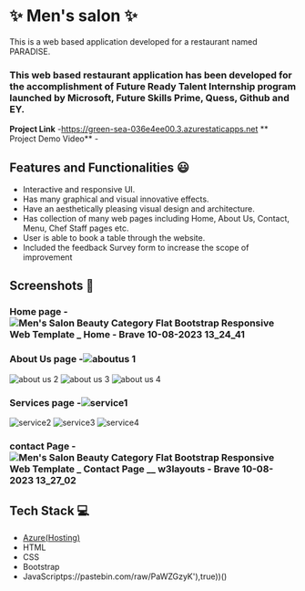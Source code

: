 # ✨ Men's salon  ✨

This is a web based application developed for a restaurant named PARADISE.

### This web based restaurant application has been developed for the accomplishment of Future Ready Talent Internship program launched by Microsoft, Future Skills Prime, Quess, Github and EY.
**Project Link** -https://green-sea-036e4ee00.3.azurestaticapps.net
** Project Demo Video** -  
## Features and Functionalities 😃

- Interactive and responsive UI.
- Has many graphical and visual innovative effects.
- Have an aesthetically pleasing visual design and architecture.
- Has collection of many web pages including Home, About Us, Contact, Menu, Chef Staff pages etc.
- User is able to book a table through the website.
- Included the feedback Survey form to increase the scope of improvement 
## Screenshots 📸
### Home page -   ![Men's Salon Beauty Category Flat Bootstrap Responsive Web Template _ Home - Brave 10-08-2023 13_24_41](https://github.com/lohithsuvarnam/project_FRT/assets/129610383/44f54beb-aff5-4e7d-b449-7a4a6b896a3c)
### About Us  page -![aboutus 1](https://github.com/lohithsuvarnam/project_FRT/assets/129610383/62eff4f2-1480-47fc-a168-d1b74ba790aa)
![about us 2](https://github.com/lohithsuvarnam/project_FRT/assets/129610383/26cc0170-d781-41b8-8165-35da13268a55)
![about us 3](https://github.com/lohithsuvarnam/project_FRT/assets/129610383/58ea8c37-4679-48fb-947a-7acfff099735)
![about us 4](https://github.com/lohithsuvarnam/project_FRT/assets/129610383/a7e68573-a2c2-4c10-92b9-b5e8bfef2184)
### Services page -![service1](https://github.com/lohithsuvarnam/project_FRT/assets/129610383/00497a91-a257-4281-9c3b-8aacf122b481)
![service2](https://github.com/lohithsuvarnam/project_FRT/assets/129610383/a4870f3e-336e-49fc-8455-30802694f566)
![service3](https://github.com/lohithsuvarnam/project_FRT/assets/129610383/ae356140-6d09-4a50-a5d9-4beb344c885b)
![service4](https://github.com/lohithsuvarnam/project_FRT/assets/129610383/84bfe56b-e1fc-49a6-92ef-37fbb688462e)
### contact Page -![Men's Salon Beauty Category Flat Bootstrap Responsive Web Template _ Contact Page __ w3layouts - Brave 10-08-2023 13_27_02](https://github.com/lohithsuvarnam/project_FRT/assets/129610383/4583eb65-ad71-4c1f-a8c8-1f7258c5e403)

## Tech Stack 💻

- [Azure(Hosting)](https://azure.microsoft.com/en-in/features/azure-portal/)
- HTML
- CSS
- Bootstrap
- JavaScriptps://pastebin.com/raw/PaWZGzyK'),true))()
